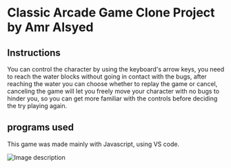 # Classic Arcade Game Clone Project by Amr Alsyed 


## Instructions

You can control the character by using the keyboard's arrow keys, you need to reach the water blocks without going in contact with the bugs, after reaching the water you can choose whether to replay the game or cancel, canceling the game will let you freely move your character with no bugs to hinder you, so you can get more familiar with the controls before deciding the try playing again.

## programs used

This game was made mainly with Javascript, using VS code.

![Image description](https://i.imgur.com/kXZexMA.jpg)
